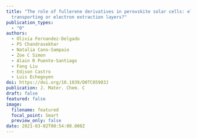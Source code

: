 ```yaml
---
title: "The role of fullerene derivatives in perovskite solar cells: electron
  transporting or electron extraction layers?"
publication_types:
  - "0"
authors:
  - Olivia Fernandez-Delgado
  - PS Chandrasekhar
  - Natalia Cano-Sampaio
  - Zoe C Simon
  - Alain R Puente-Santiago
  - Fang Liu
  - Edison Castro
  - Luis Echegoyen
doi: https://doi.org/10.1039/D0TC05903J
publication: J. Mater. Chem. C
draft: false
featured: false
image:
  filename: featured
  focal_point: Smart
  preview_only: false
date: 2021-03-02T00:54:00.000Z
---
```

